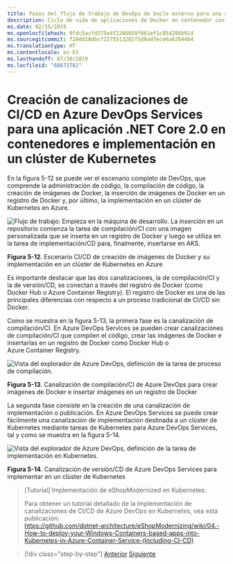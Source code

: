 ```yaml
---
title: Pasos del flujo de trabajo de DevOps de bucle externo para una aplicación de Docker
description: Ciclo de vida de aplicaciones de Docker en contenedor con la plataforma y las herramientas de Microsoft
ms.date: 02/15/2019
ms.openlocfilehash: 9fdc5acfd375e4f2266859f061ef1c854286b914
ms.sourcegitcommit: f20dd18dbcf2275513281f5d9ad7ece6a62644b4
ms.translationtype: HT
ms.contentlocale: es-ES
ms.lasthandoff: 07/30/2019
ms.locfileid: "68673782"
---
```

# <a name="creating-cicd-pipelines-in-azure-devops-services-for-a-net-core-20-application-on-containers-and-deploying-to-a-kubernetes-cluster"></a>Creación de canalizaciones de CI/CD en Azure DevOps Services para una aplicación .NET Core 2.0 en contenedores e implementación en un clúster de Kubernetes

En la figura 5-12 se puede ver el escenario completo de DevOps, que comprende la administración de código, la compilación de código, la creación de imágenes de Docker, la inserción de imágenes de Docker en un registro de Docker y, por último, la implementación en un clúster de Kubernetes en Azure.

![Flujo de trabajo: Empieza en la máquina de desarrollo. La inserción en un repositorio comienza la tarea de compilación/CI con una imagen personalizada que se inserta en un registro de Docker y luego se utiliza en la tarea de implementación/CD para, finalmente, insertarse en AKS.](media/docker-workflow-ci-cd-aks.png)

**Figura 5-12**. Escenario CI/CD de creación de imágenes de Docker y su implementación en un clúster de Kubernetes en Azure

Es importante destacar que las dos canalizaciones, la de compilación/CI y la de versión/CD, se conectan a través del registro de Docker (como Docker Hub o Azure Container Registry). El registro de Docker es una de las principales diferencias con respecto a un proceso tradicional de CI/CD sin Docker.

Como se muestra en la figura 5-13, la primera fase es la canalización de compilación/CI. En Azure DevOps Services se pueden crear canalizaciones de compilación/CI que compilen el código, crear las imágenes de Docker e insertarlas en un registro de Docker como Docker Hub o Azure Container Registry.

![Vista del explorador de Azure DevOps, definición de la tarea de proceso de compilación.](media/build-ci-pipeline-azure-devops-push-to-docker-registry.png)

**Figura 5-13**. Canalización de compilación/CI de Azure DevOps para crear imágenes de Docker e insertar imágenes en un registro de Docker

La segunda fase consiste en la creación de una canalización de implementación o publicación. En Azure DevOps Services se puede crear fácilmente una canalización de implementación destinada a un clúster de Kubernetes mediante tareas de Kubernetes para Azure DevOps Services, tal y como se muestra en la figura 5-14.

![Vista del explorador de Azure DevOps, definición de la tarea de implementación en Kubernetes.](media/release-cd-pipeline-azure-devops-deploy-to-kubernetes.png)

**Figura 5-14**. Canalización de versión/CD de Azure DevOps Services para implementar en un clúster de Kubernetes

> [Tutorial] Implementación de eShopModernized en Kubernetes:
>
> Para obtener un tutorial detallado de la implementación de canalizaciones de CI/CD de Azure DevOps en Kubernetes, vea esta publicación: \
><https://github.com/dotnet-architecture/eShopModernizing/wiki/04.-How-to-deploy-your-Windows-Containers-based-apps-into-Kubernetes-in-Azure-Container-Service-(Including-CI-CD)>

>[!div class="step-by-step"]
>[Anterior](docker-application-outer-loop-devops-workflow.md)
>[Siguiente](../run-manage-monitor-docker-environments/index.md)
